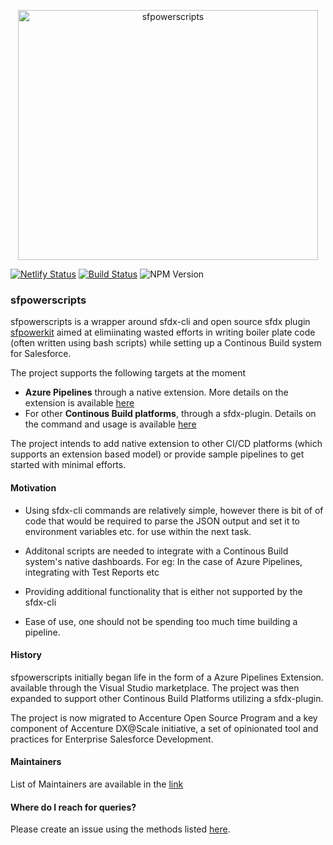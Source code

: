 <p align="center">
  <img alt="sfpowerscripts" src="https://repository-images.githubusercontent.com/248449736/5d08c600-728e-11ea-8267-ae1aceebea60" width="480" height="400">
</p>

[![Netlify Status](https://api.netlify.com/api/v1/badges/b9ffe05d-af14-461e-bfc5-909ea0d7451f/deploy-status)](https://app.netlify.com/sites/sfpowerscripts/deploys) [![Build Status](https://dev.azure.com/dxatscale/sfpowerscripts/_apis/build/status/sfpowerscripts?branchName=master)](https://dev.azure.com/dxatscale/sfpowerscripts/_build/latest?definitionId=40&branchName=develop) ![NPM Version](https://img.shields.io/npm/v/@dxatscale/sfpowerscripts)
### sfpowerscripts

sfpowerscripts is a wrapper around sfdx-cli and open source sfdx plugin [sfpowerkit]( 
https://github.com/Accenture/sfpowerkit) aimed at elimiinating wasted efforts in writing boiler plate code (often written using bash scripts) while setting up a  Continous Build system for Salesforce.

The project supports the following targets at the moment
- <b>Azure Pipelines</b> through a native extension. More details on the extension is available [here](https://github.com/Accenture/sfpowerscripts/tree/develop/packages/azpipelines)
- For other <b>Continous Build platforms</b>, through a sfdx-plugin. Details on the command and usage is available [here](https://www.npmjs.com/package/@dxatscale/sfpowerscripts)

The project intends to add native extension to other CI/CD platforms (which supports an extension based model) or provide sample pipelines to get started with minimal efforts.



#### Motivation

- Using sfdx-cli commands are relatively simple, however there is bit of  of code that would be required to parse the JSON output and set it to environment variables etc. for use within the next task.

- Additonal scripts are needed to integrate with a Continous Build system's native dashboards. For eg: In the case of Azure Pipelines, integrating with Test Reports etc

- Providing additional functionality that is either not supported by the sfdx-cli

- Ease of use, one should not be spending too much time building a pipeline.

#### History

sfpowerscripts initially began life in the form of a  Azure Pipelines Extension. available through the Visual Studio marketplace. The project was then expanded to support other Continous Build Platforms utilizing a sfdx-plugin. 

The project is now migrated to  Accenture Open Source Program and a key component of Accenture DX@Scale initiative, a set of opinionated tool and practices for Enterprise Salesforce Development.

#### Maintainers

List of Maintainers are available in the [link](https://sfpowerscripts.com/maintainers/) 


#### Where do I reach for queries?

Please create an issue using the methods listed [here](https://sfpowerscripts.com/support/).

